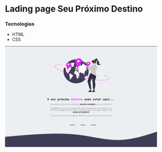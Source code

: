 # Lading page Seu Próximo Destino

### Tecnologias

- HTML
- CSS

![](./assets/Screenshot%20from%202023-04-26%2011-33-13.png)